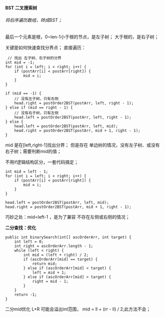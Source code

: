 #### BST 二叉搜索树
###### 将后序遍历数组，转成BST；
最后一个元素是根，0~len-1小于根的节点，是左子树；
                        大于根的，是右子树；
                        
关键是如何快速查找分界点；
直接遍历：
```
 // 找出 左子树、右子树的分界
int mid = -1;
for (int i = left; i < right; i++) {
    if (postArr[i] < postArr[right]) {
        mid = i;
    }
}

if (mid == -1) {
    // 没有左子树，只有右侧
    head.right = postOrder2BST(postArr, left, right - 1);
} else if (mid == right - 1) {
    // 没有右子树，只有左侧
    head.left = postOrder2BST(postArr, left, right - 1);
} else {
    head.left = postOrder2BST(postArr, left, mid);
    head.right = postOrder2BST(postArr, mid + 1, right - 1);
}
```
mid 是在[left,right-1]找出分界；
但是存在 单边树的情况，没有左子树、或没有右子树；需要判断mid的值；

不用if逻辑结构区分，一套代码搞定；
```
int mid = left - 1;
for (int i = left; i < right; i++) {
    if (postArr[i] < postArr[right]) {
        mid = i;
    }
}

head.left = postOrder2BST(postArr, left, mid);
head.right = postOrder2BST(postArr, mid + 1, right - 1);
```
巧妙之处：mid=left-1 ，是为了兼容 不存在左侧或右侧的情况；

**二分查找：优化**
```
public int binarySearch(int[] ascOrderArr, int target) {
    int left = 0;
    int right = ascOrderArr.length - 1;
    while (left < right) {
        int mid = (left + right) / 2;
        if (ascOrderArr[mid] == target) {
            return mid;
        } else if (ascOrderArr[mid] < target) {
            left = mid + 1;
        } else if (ascOrderArr[mid] > target) {
            right = mid - 1;
        }
    }
    return -1;
}
```
二分mid优化
L+R 可能会溢出int范围，
mid = ll + (rr - ll) / 2;此方法不会；
